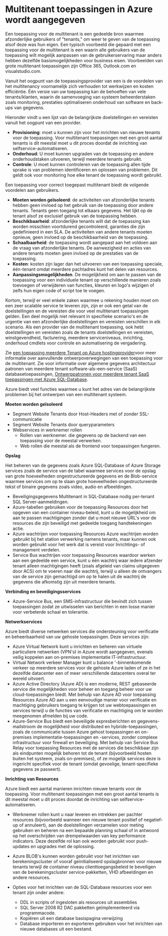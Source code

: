 <properties
    pageTitle="Meerdere Tenant Web Application patroon | Microsoft Azure"
    description="Architectuur overzichten en ontwerppatronen die wordt beschreven hoe u een webtoepassing met meerdere tenant implementeert op Azure zoeken."
    services=""
    documentationCenter=".net"
    authors="wadepickett" 
    manager="wpickett"
    editor=""/>

<tags
    ms.service="active-directory"
    ms.workload="identity"
    ms.tgt_pltfrm="na"
    ms.devlang="dotnet"
    ms.topic="article"
    ms.date="06/05/2015"
    ms.author="wpickett"/>

# <a name="multitenant-applications-in-azure"></a>Multitenant toepassingen in Azure wordt aangegeven

Een toepassing voor de multitenant is een gedeelde bron waarmee afzonderlijke gebruikers of "tenants," om weer te geven van de toepassing alsof deze was hun eigen. Een typisch voorbeeld die gepaard met een toepassing voor de multitenant is een waarin alle gebruikers van de toepassing wilt mogelijk aanpassen van de gebruikerservaring maar anders hebben dezelfde basismogelijkheden voor business eisen. Voorbeelden van grote multitenant toepassingen zijn Office 365, Outlook.com en visualstudio.com.

Vanuit het oogpunt van de toepassingsprovider van een is de voordelen van het multitenancy voornamelijk zich verhouden tot werkwijzen en kosten efficiëntie. Één versie van uw toepassing kan de behoeften van vele tenants/klanten, waarin de samenvoeging van systeem beheerderstaken zoals monitoring, prestaties optimaliseren onderhoud van software en back-ups van gegevens.

Hieronder vindt u een lijst van de belangrijkste doelstellingen en vereisten vanuit het oogpunt van een provider.

- **Provisioning**: moet u kunnen zijn voor het inrichten van nieuwe tenants voor de toepassing.  Voor multitenant toepassingen met een groot aantal tenants is dit meestal moet u dit proces doordat de inrichting van selfservice-automatiseren.
- **Onderhoud**: U moet kunnen upgraden van de toepassing en andere onderhoudstaken uitvoeren, terwijl meerdere tenants gebruikt.
- **Controle**: U moet kunnen controleren van de toepassing allen tijde sprake is van problemen identificeren en oplossen van problemen. Dit geldt ook voor monitoring hoe elke tenant de toepassing wordt gebruikt.

Een toepassing voor correct toegepast multitenant biedt de volgende voordelen aan gebruikers.

- **Moeten worden geïsoleerd**: de activiteiten van afzonderlijke tenants hebben geen invloed op het gebruik van de toepassing door andere tenants. Tenants geen toegang tot elkaars gegevens. Het lijkt op de tenant alsof ze exclusief gebruik van de toepassing hebben.
- **Beschikbaarheid**: afzonderlijke tenants wilt dat de toepassing kan worden misschien voortdurend gecontroleerd, garanties die zijn gedefinieerd in een SLA. De activiteiten van andere tenants moeten opnieuw, geen invloed op de beschikbaarheid van de toepassing.
- **Schaalbaarheid**: de toepassing wordt aangepast aan het voldoen aan de vraag van afzonderlijke tenants. De aanwezigheid en acties van andere tenants moeten geen invloed op de prestaties van de toepassing.
- **Kosten**: kosten zijn lager dan het uitvoeren van een toepassing speciale, één-tenant omdat meerdere pachtadres kunt het delen van resources.
- **Aanpassingsmogelijkheden**. De mogelijkheid om aan te passen van de toepassing voor een individuele tenant op verschillende manieren zoals toevoegen of verwijderen van functies, kleuren en logo's wijzigen of zelfs hun eigen code of script toe te voegen.

Kortom, terwijl er veel enkele zaken waarmee u rekening houden moet om een zeer scalable service te leveren zijn, zijn er ook een getal van de doelstellingen en de vereisten die voor veel multitenant toepassingen gelden. Een deel mogelijk niet relevant in specifieke scenario's en de urgentie van een afzonderlijke doelstellingen en vereisten verschillen in elk scenario. Als een provider van de multitenant toepassing, ook hebt doelstellingen en vereisten zoals de tenants doelstellingen en vereisten, winstgevendheid, facturering, meerdere serviceniveaus, inrichting, onderhoud cmdlets voor controle en automatisering de vergadering.

Zie [een toepassing meerdere Tenant op Azure hostingprovider][]voor meer informatie over aanvullende ontwerpoverwegingen van een toepassing voor de multitenant. Zie voor informatie over algemene gegevens architectuur patronen van meerdere tenant software-als-een-service (SaaS) databasetoepassingen, [Ontwerppatronen voor meerdere tenant SaaS toepassingen met Azure SQL-Database](./sql-database/sql-database-design-patterns-multi-tenancy-saas-applications.md). 

Azure biedt veel functies waarmee u kunt het adres van de belangrijkste problemen bij het ontwerpen van een multitenant systeem.

**Moeten worden geïsoleerd**

- Segment Website Tenants door Host-Headers met of zonder SSL-communicatie
- Segment Website Tenants door queryparameters
- Webservices in werknemer rollen
    - Rollen van werknemer. die gegevens op de backend van een toepassing voor de meestal verwerken.
    - Web rollen die meestal als de frontend voor toepassingen fungeren.

**Opslag**

Het beheren van de gegevens zoals Azure SQL-Database of Azure Storage services zoals de service van de tabel waarmee services voor de opslag van grote hoeveelheden ongestructureerde gegevens en de Blob-service waarmee services om op te slaan grote hoeveelheden ongestructureerde tekst of binaire gegevens zoals video, audio en afbeeldingen.

- Beveiligingsgegevens Multitenant in SQL-Database nodig per-tenant SQL Server-aanmeldingen.
- Azure-tabellen gebruiken voor de toepassing Resources door het opgeven van een container niveau-beleid, kunt u de mogelijkheid om aan te passen machtigingen zonder dat u moet nieuwe URL's voor de resources die zijn beveiligd met gedeelde toegang handtekeningen actie.
- Azure wachtrijen voor toepassing Resources Azure wachtrijen worden gebruikt bij het station verwerking namens tenants, maar kunnen ook worden gebruikt voor het werk dat is vereist voor Inrichtings- of management verdelen.
- Service Bus wachtrijen voor toepassing Resources waardoor werken aan een gedeelde een service, kunt u één wachtrij waar iedere afzender tenant alleen machtigingen heeft (zoals afgeleid van claims uitgegeven door ACS) om te voeren naar die wachtrij, terwijl u alleen de ontvangers van de service zijn gemachtigd om op te halen uit de wachtrij de gegevens die afkomstig zijn uit meerdere tenants.


**Verbinding en beveiligingsservices**

- Azure-Service Bus, een SMS-infrastructuur die bevindt zich tussen toepassingen zodat ze uitwisselen van berichten in een losse manier voor verbeterde schaal en tolerantie.

**Netwerkservices**

Azure biedt diverse netwerken services die ondersteuning voor verificatie en beheerbaarheid van uw gehoste toepassingen. Deze services zijn:

- Azure Virtual Network kunt u inrichten en beheren van virtuele particuliere netwerken (VPN's) in Azure wordt aangegeven, evenals veilig koppelen aan on-premises implementatie IT-infrastructuur.
- Virtual Network verkeer Manager kunt u balance '-binnenkomende verkeer op meerdere services voor de gehoste Azure laden of ze in het dezelfde datacenter een of meer verschillende datacenters overal ter wereld uitvoert.
- Azure Active Directory (Azure AD) is een moderne, REST gebaseerde service die mogelijkheden voor beheer en toegang beheer voor uw cloud-toepassingen biedt. Met behulp van Azure AD voor toepassing Resources Azure AD aan u een eenvoudige manier voor verificatie en machtiging gebruikers toegang te krijgen tot uw webtoepassingen en services terwijl u de functies van verificatie en machtiging om te worden meegenomen afmelden bij uw code.
- Azure-Service Bus biedt een beveiligde expresberichten en gegevens-mailstroom de mogelijkheid voor distributed en hybride-toepassingen, zoals de communicatie tussen Azure gehost toepassingen en on-premises implementatie-toepassingen en -services, zonder complexe infrastructuur voor firewall en beveiliging. Met behulp van Service Bus Relay voor toepassing Resources met de services die beschikbaar zijn als eindpunten mogelijk behoren tot de tenant (bijvoorbeeld hosten buiten het systeem, zoals on-premises), of ze mogelijk services deze is ingericht specifiek voor de tenant (omdat gevoelige, tenant-specifieke gegevens ze passeert).



**Inrichting van Resources**

Azure biedt een aantal manieren inrichten nieuwe tenants voor de toepassing. Voor multitenant toepassingen met een groot aantal tenants is dit meestal moet u dit proces doordat de inrichting van selfservice-automatiseren.

- Werknemer rollen kunt u naar leveren en intrekken per pachter resources (bijvoorbeeld wanneer een nieuwe tenant positief of negatief-up of annuleert), aan de doelstellingen verzamelen voor meting gebruiken en beheren na een bepaalde planning schaal of in antwoord op het overschrijden van drempelwaarden van key performance indicators. Deze dezelfde rol kan ook worden gebruikt voor push-updates en upgrades met de oplossing.
- Azure BLOB's kunnen worden gebruikt voor het inrichten van berekeningscluster of vooraf geïnitialiseerd opslagbronnen voor nieuwe tenants terwijl de container niveau clienttoegangsbeleid te beveiligen van de berekeningscluster service-pakketten, VHD afbeeldingen en andere resources.
- Opties voor het inrichten van de SQL-Database resources voor een tenant zijn onder andere:

    -   DDL in scripts of ingesloten als resources uit assemblies
    -   SQL Server 2008 R2 DAC pakketten geïmplementeerd via programmacode.
    -   Kopiëren uit een database basispagina verwijzing
    -   Database importeren en exporteren gebruiken voor het inrichten van nieuwe databases uit een bestand.



<!--links-->

[Een toepassing meerdere Tenant op Azure hostingprovider]: http://msdn.microsoft.com/library/hh534480.aspx
[Designing Multitenant Applications on Azure]: http://msdn.microsoft.com/library/windowsazure/hh689716
